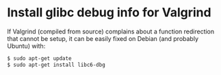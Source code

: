 # Install glibc debug info for Valgrind

If Valgrind (compiled from source) complains about a function redirection that cannot be setup, it can be easily fixed on Debian (and probably Ubuntu) with:

```bash
$ sudo apt-get update
$ sudo apt-get install libc6-dbg
```